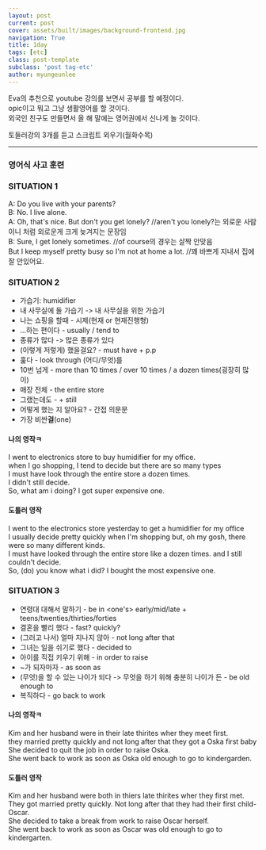 ```yaml
---
layout: post
current: post
cover: assets/built/images/background-frontend.jpg
navigation: True
title: 1day
tags: [etc]
class: post-template
subclass: 'post tag-etc'
author: myungeunlee
---
```


Eva의 추천으로 youtube 강의를 보면서 공부를 할 예정이다.  
opic이고 뭐고 그냥 생활영어를 할 것이다.  
외국인 친구도 만들면서 올 해 말에는 영어권에서 신나게 놀 것이다. 

토들러강의 3개를 듣고 스크립트 외우기(월화수목)

------------------------
### 영어식 사고 훈련

### SITUATION 1
A: Do you live with your parents?  
B: No. I live alone.  
A: Oh, that's nice. But don't you get lonely?   //aren't you lonely?는 외로운 사람이니 처럼 외로운게 크게 늦겨지는 문장임  
B: Sure, I get lonely sometimes.    //of course의 경우는 살짝 안맞음   
    But I keep myself pretty busy so I'm not at home a lot. //꽤 바쁘게 지내서 집에 잘 안있어요.  


### SITUATION 2
* 가습기: humidifier
* 내 사무실에 둘 가습기 -> 내 사무실을 위한 가습기
* 나는 쇼핑을 할때 - 시제(현재 or 현재진행형)
* ...하는 편이다 - usually / tend to
* 종류가 많다 -> 많은 종류가 있다
* (이렇게 저렇게) 했을걸요? - must have + p.p
* 훑다 - look through (어디/무엇)를
* 10번 넘게 - more than 10 times / over 10 times / a dozen times(굉장히 많이)
* 매장 전체 - the entire store
* 그랬는데도 - + still
* 어떻게 했는 지 알아요? - 간접 의문문
* 가장 비싼**걸**(one)

#### 나의 영작ㅋ  
I went to electronics store to buy humidifier for my office.  
when I go shopping, I tend to decide but there are so many types  
I must have look through the entire store a dozen times.  
I didn't still decide.  
So, what am i doing? I got super expensive one.  


#### 도틀러 영작  
I went to the electronics store yesterday to get a humidifier for my office   
I usually decide pretty quickly when I'm shopping but, oh my gosh, there were so many different kinds.  
I must have looked through the entire store like a dozen times.
and I still couldn't decide.  
So, (do) you know what i did? I bought the most expensive one.  


### SITUATION 3
* 연령대 대해서 말하기 - be in <one's> early/mid/late + teens/twenties/thirties/forties
* 결혼을 빨리 했다 - fast? quickly?
* (그러고 나서) 얼마 지나지 않아 - not long after that 
* 그녀는 일을 쉬기로 했다 - decided to 
* 아이를 직접 키우기 위해 - in order to raise
* ~가 되자마자 - as soon as 
* (무엇)을 할 수 있는 나이가 되다 -> 무엇을 하기 위해 충분히 나이가 든 - be old enough to
* 복직하다 - go back to work

#### 나의 영작ㅋ
Kim and her husband were in their late thirites wher they meet first.  
they married pretty quickly and not long after that they got a Oska first baby   
She decided to quit the job in order to raise Oska.  
She went back to work as soon as Oska old enough to go to kindergarden.  


#### 도틀러 영작
Kim and her husband were both in thiers late thirites wher they first met.  
They got married pretty quickly. Not long after that they had their first child-Oscar.  
She decided to take a break from work to raise Oscar herself.  
She went back to work as soon as Oscar was old enough to go to kindergarten.  